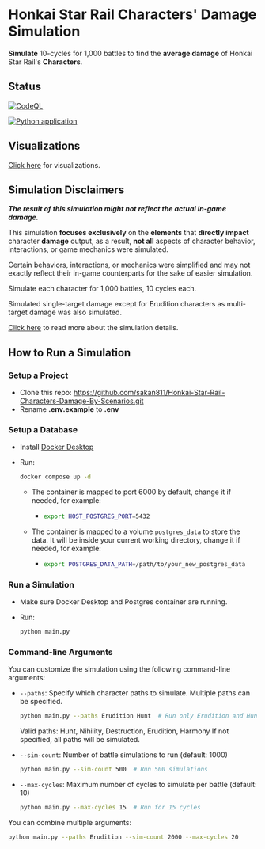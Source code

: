 # Honkai Star Rail Characters' Damage Simulation

**Simulate** 10-cycles for 1,000 battles to find the **average damage** of Honkai Star Rail's **Characters**.

## Status

[![CodeQL](https://github.com/sakan811/Honkai-Star-Rail-Characters-Damage-By-Scenarios/actions/workflows/codeql.yml/badge.svg)](https://github.com/sakan811/Honkai-Star-Rail-Characters-Damage-By-Scenarios/actions/workflows/codeql.yml)

[![Python application](https://github.com/sakan811/Honkai-Star-Rail-Characters-Damage-By-Scenarios/actions/workflows/python-app.yml/badge.svg)](https://github.com/sakan811/Honkai-Star-Rail-Characters-Damage-By-Scenarios/actions/workflows/python-app.yml)

## Visualizations

[Click here](docs/VISUALS.md) for visualizations.

## Simulation Disclaimers

**_The result of this simulation might not reflect the actual in-game damage._**

This simulation **focuses exclusively** on the **elements** that **directly impact** character **damage** output,
as a result, **not all** aspects of character behavior, interactions, or game mechanics were simulated.

Certain behaviors, interactions, or mechanics were simplified and may not exactly reflect their in-game counterparts
for the sake of easier simulation.

Simulate each character for 1,000 battles, 10 cycles each.

Simulated single-target damage except for Erudition characters as multi-target damage was also simulated.

[Click here](docs/DISCLAIMERS.md) to read more about the simulation details.

## How to Run a Simulation

### Setup a Project

- Clone this repo: <https://github.com/sakan811/Honkai-Star-Rail-Characters-Damage-By-Scenarios.git>
- Rename **.env.example** to **.env**

### Setup a Database

- Install [Docker Desktop](https://www.docker.com/products/docker-desktop/)
- Run:

  ```bash
  docker compose up -d
  ```

  - The container is mapped to port 6000 by default, change it if needed, for example:

    - ```bash
      export HOST_POSTGRES_PORT=5432
      ```

  - The container is mapped to a volume `postgres_data` to store the data.
    It will be inside your current working directory, change it if needed, for example:

    - ```bash
      export POSTGRES_DATA_PATH=/path/to/your_new_postgres_data
      ```

### Run a Simulation

- Make sure Docker Desktop and Postgres container are running.
- Run:

  ```bash
  python main.py
  ```

### Command-line Arguments

You can customize the simulation using the following command-line arguments:

- `--paths`: Specify which character paths to simulate. Multiple paths can be specified.

  ```bash
  python main.py --paths Erudition Hunt  # Run only Erudition and Hunt paths
  ```

  Valid paths: Hunt, Nihility, Destruction, Erudition, Harmony
  If not specified, all paths will be simulated.

- `--sim-count`: Number of battle simulations to run (default: 1000)

  ```bash
  python main.py --sim-count 500  # Run 500 simulations
  ```

- `--max-cycles`: Maximum number of cycles to simulate per battle (default: 10)

  ```bash
  python main.py --max-cycles 15  # Run for 15 cycles
  ```

You can combine multiple arguments:

```bash
python main.py --paths Erudition --sim-count 2000 --max-cycles 20
```
